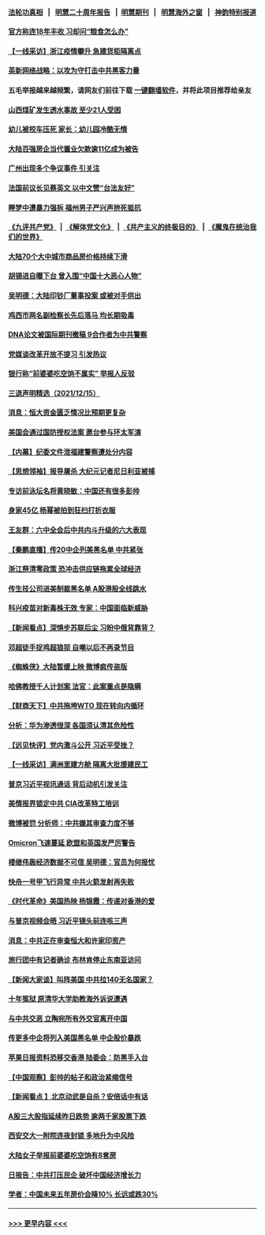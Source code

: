 #### [法轮功真相](https://github.com/gfw-breaker/truth/blob/master/README.md?t=0) &nbsp;&nbsp;|&nbsp;&nbsp; [明慧二十周年报告](https://github.com/gfw-breaker/mh-reports/blob/master/README.md?t=0) &nbsp;&nbsp;|&nbsp;&nbsp;[明慧期刊](https://github.com/gfw-breaker/mh-qikan) &nbsp;&nbsp;|&nbsp;&nbsp; [明慧海外之窗](https://github.com/gfw-breaker/mh-news/blob/master/README.md?t=0) &nbsp;&nbsp;|&nbsp;&nbsp; [神韵特别报道](https://github.com/gfw-breaker/mh-news/blob/master/shenyun.md?t=0)
#### [官方称连18年丰收 习却问“粮食怎么办”](../pages/nsc413/n13441625.md?t=12162350) 
#### [【一线采访】浙江疫情攀升 急建货柜隔离点](../pages/nsc413/n13441429.md?t=12162350) 
#### [英新网络战略：以攻为守打击中共黑客力量](../pages/nsc413/n13441365.md?t=12162350) 
#### 五毛举报越来越频繁，请网友们前往下载 [一键翻墙软件](https://github.com/gfw-breaker/ssr-accounts)，并将此项目推荐给亲友
#### [山西煤矿发生透水事故 至少21人受困](../pages/nsc413/n13441190.md?t=12162350) 
#### [幼儿被校车压死 家长：幼儿园冷酷无情](../pages/nsc413/n13441127.md?t=12162350) 
#### [大陆百强房企当代置业欠款逾11亿成为被告](../pages/nsc413/n13440988.md?t=12162350) 
#### [广州出现多个争议事件 引关注](../pages/nsc413/n13440942.md?t=12162350) 
#### [法国前议长见蔡英文 以中文赞“台法友好”](../pages/nsc413/n13440862.md?t=12162350) 
#### [睡梦中遭暴力强拆 福州男子严兴声拚死抵抗](../pages/nsc413/n13440612.md?t=12162350) 
#### [《九评共产党》](https://github.com/begood0513/9ping.md/blob/master/README.md) &nbsp;|&nbsp; [《解体党文化》](../../../../jtdwh.md/blob/master/README.md)  &nbsp;|&nbsp; [《共产主义的终极目的》](../../../../gczydzjmd.md/blob/master/README.md) &nbsp;|&nbsp; [《魔鬼在统治我们的世界》](../../../../mgztzwmdsj.md/blob/master/README.md) 
#### [大陆70个大中城市商品房价格持续下滑](../pages/nsc413/n13440504.md?t=12162350) 
#### [胡锡进自曝下台 曾入围“中国十大恶心人物”](../pages/nsc413/n13440915.md?t=12162350) 
#### [吴明德：大陆印钞厂董事投案 或被对手供出](../pages/nsc413/n13440460.md?t=12162350) 
#### [鸡西市两名副检察长先后落马 均长期吸毒](../pages/nsc413/n13440814.md?t=12162350) 
#### [DNA论文被国际期刊撤稿 9合作者为中共警察](../pages/nsc413/n13440430.md?t=12162350) 
#### [党媒谈改革开放不提习 引发热议](../pages/nsc413/n13440466.md?t=12162350) 
#### [银行称“前婆婆吃空饷不属实” 举报人反驳](../pages/nsc413/n13440500.md?t=12162350) 
#### [三退声明精选（2021/12/15）](../pages/nsc413/n13440541.md?t=12162350) 
#### [消息：恒大资金匮乏情况比预期更复杂](../pages/nsc413/n13440258.md?t=12162350) 
#### [美国会通过国防授权法案 邀台参与环太军演](../pages/nsc413/n13440440.md?t=12162350) 
#### [【内幕】纪委文件泄福建警察遭处分内容](../pages/nsc413/n13440325.md?t=12162350) 
#### [【思想领袖】报导屠杀 大纪元记者尼日利亚被捕](../pages/nsc413/n13412915.md?t=12162350) 
#### [专访前泳坛名将黄晓敏：中国还有很多彭帅](../pages/nsc413/n13440152.md?t=12162350) 
#### [身家45亿 杨幂被拍到狂扫打折衣服](../pages/nsc413/n13439939.md?t=12162350) 
#### [王友群：六中全会后中共内斗升级的六大表现](../pages/nsc413/n13440171.md?t=12162350) 
#### [【秦鹏直播】传20中企列美黑名单 中共紧张](../pages/nsc413/n13439979.md?t=12162350) 
#### [浙江祭清零政策 恐冲击供应链拖累全球经济](../pages/nsc413/n13440020.md?t=12162350) 
#### [传生技公司进美制裁黑名单 A股港股全线跳水](../pages/nsc413/n13439942.md?t=12162350) 
#### [科兴疫苗对新毒株无效 专家：中国面临新威胁](../pages/nsc413/n13439801.md?t=12162350) 
#### [【新闻看点】深惧步苏联后尘 习盼中俄背靠背？](../pages/nsc413/n13439944.md?t=12162350) 
#### [邓超徒手捉鸡超狼狈 自嘲以后不再录节目](../pages/nsc413/n13439662.md?t=12162350) 
#### [《蜘蛛侠》大陆暂缓上映 微博疯传盗版](../pages/nsc413/n13439794.md?t=12162350) 
#### [哈佛教授千人计划案 法官：此案重点是隐瞒](../pages/nsc413/n13439959.md?t=12162350) 
#### [【财商天下】中共拖垮WTO 现在转向内循环](../pages/nsc413/n13439408.md?t=12162350) 
#### [分析：华为渗透很深 各国须认清其危险性](../pages/nsc413/n13439804.md?t=12162350) 
#### [【远见快评】党内激斗公开 习近平受挫？](../pages/nsc413/n13439956.md?t=12162350) 
#### [【一线采访】满洲里建方舱 隔离大批援建民工](../pages/nsc413/n13439499.md?t=12162350) 
#### [普京习近平视讯通话 背后动机引发关注](../pages/nsc413/n13439620.md?t=12162350) 
#### [美情报界锁定中共 CIA改革特工培训](../pages/nsc413/n13439659.md?t=12162350) 
#### [微博被罚 分析师：中共嫌其审查力度不够](../pages/nsc413/n13439527.md?t=12162350) 
#### [Omicron飞速蔓延 欧盟和英国发严厉警告](../pages/nsc413/n13439566.md?t=12162350) 
#### [楼继伟轰经济数据不可信 吴明德：官员为何报忧](../pages/nsc413/n13438761.md?t=12162350) 
#### [快舟一号甲飞行异常 中共火箭发射再失败](../pages/nsc413/n13439480.md?t=12162350) 
#### [《时代革命》美国热映 杨锦霞：传递对香港的爱](../pages/nsc413/n13438754.md?t=12162350) 
#### [与普京视频会晤 习近平镜头前连咳三声](../pages/nsc413/n13439417.md?t=12162350) 
#### [消息：中共正在审查恒大和许家印资产](../pages/nsc413/n13439392.md?t=12162350) 
#### [旅行团中有记者确诊 布林肯停止东南亚访问](../pages/nsc413/n13439225.md?t=12162350) 
#### [【新闻大家谈】叫阵美国 中共拉140无名国家？](../pages/nsc413/n13439146.md?t=12162350) 
#### [十年冤狱 原清华大学助教海外诉说遭遇](../pages/nsc413/n13436648.md?t=12162350) 
#### [与中共交恶 立陶宛所有外交官离开中国](../pages/nsc413/n13439043.md?t=12162350) 
#### [传更多中企将列入美国黑名单 中企股价暴跌](../pages/nsc413/n13438939.md?t=12162350) 
#### [苹果日报资料恐移交香港 陆委会：防黑手入台](../pages/nsc413/n13438555.md?t=12162350) 
#### [【中国观察】彭帅的帖子和政治紧缩信号](../pages/nsc413/n13438720.md?t=12162350) 
#### [【新闻看点 】北京动武是自杀？安倍话中有话](../pages/nsc413/n13437477.md?t=12162350) 
#### [A股三大股指延续昨日跌势 逾两千家股票下跌](../pages/nsc413/n13438581.md?t=12162350) 
#### [西安交大一附院连夜封锁 多地升为中风险](../pages/nsc413/n13438405.md?t=12162350) 
#### [大陆女子举报前婆婆吃空饷有8套房](../pages/nsc413/n13438626.md?t=12162350) 
#### [日报告：中共打压民企 破坏中国经济增长力](../pages/nsc413/n13438505.md?t=12162350) 
#### [学者：中国未来五年房价会降10% 长远或跌30%](../pages/nsc413/n13437959.md?t=12162350) 

----
#### [ >>> 更早内容 <<< ](../indexes/nsc413-earlier.md)
